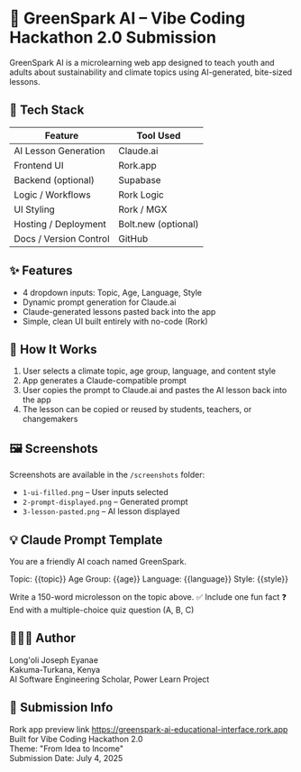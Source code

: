 # 🌿 GreenSpark AI – Vibe Coding Hackathon 2.0 Submission

GreenSpark AI is a microlearning web app designed to teach youth and adults about sustainability and climate topics using AI-generated, bite-sized lessons.

## 🔧 Tech Stack

| Feature                  | Tool Used     |
|--------------------------|---------------|
| AI Lesson Generation     | Claude.ai     |
| Frontend UI              | Rork.app      |
| Backend (optional)       | Supabase      |
| Logic / Workflows        | Rork Logic    |
| UI Styling               | Rork / MGX    |
| Hosting / Deployment     | Bolt.new (optional) |
| Docs / Version Control   | GitHub        |

## ✨ Features

- 4 dropdown inputs: Topic, Age, Language, Style
- Dynamic prompt generation for Claude.ai
- Claude-generated lessons pasted back into the app
- Simple, clean UI built entirely with no-code (Rork)

## 🧠 How It Works

1. User selects a climate topic, age group, language, and content style
2. App generates a Claude-compatible prompt
3. User copies the prompt to Claude.ai and pastes the AI lesson back into the app
4. The lesson can be copied or reused by students, teachers, or changemakers

## 🖼 Screenshots

Screenshots are available in the `/screenshots` folder:

- `1-ui-filled.png` – User inputs selected
- `2-prompt-displayed.png` – Generated prompt
- `3-lesson-pasted.png` – AI lesson displayed

## 💡 Claude Prompt Template

You are a friendly AI coach named GreenSpark.

Topic: {{topic}}
Age Group: {{age}}
Language: {{language}}
Style: {{style}}

Write a 150-word microlesson on the topic above.
✅ Include one fun fact
❓ End with a multiple-choice quiz question (A, B, C)

## 👨🏽‍💻 Author

Long'oli Joseph Eyanae  
Kakuma-Turkana, Kenya  
AI Software Engineering Scholar, Power Learn Project  

## 🚀 Submission Info
Rork app preview link
https://greenspark-ai-educational-interface.rork.app
Built for Vibe Coding Hackathon 2.0  
Theme: "From Idea to Income"  
Submission Date: July 4, 2025

